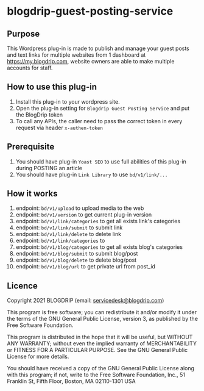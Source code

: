 # blogdrip-guest-posting-service

## Purpose
This Wordpress plug-in is made to publish and manage your guest posts and text links for multiple websites from 1 dashboard at https://my.blogdrip.com, website owners are able to make multiple accounts for staff.

## How to use this plug-in
1. Install this plug-in to your wordpress site.
2. Open the plug-in setting for `Blogdrip Guest Posting Service` and put the BlogDrip token
3. To call any APIs, the caller need to pass the correct token in every request via header `x-authen-token`

## Prerequisite
1. You should have plug-in `Yoast SEO` to use full abilities of this plug-in during POSTING an article
2. You should have plug-in `Link Library` to use `bd/v1/link/...`

## How it works
1. endpoint: `bd/v1/upload` to upload media to the web
1. endpoint: `bd/v1/version` to get current plug-in version
1. endpoint: `bd/v1/link/categories` to get all exists link's categories
1. endpoint: `bd/v1/link/submit` to submit link
1. endpoint: `bd/v1/link/delete` to delete link
1. endpoint: `bd/v1/link/categories` to 
1. endpoint: `bd/v1/blog/categories` to get all exists blog's categories
1. endpoint: `bd/v1/blog/submit` to submit blog/post
1. endpoint: `bd/v1/blog/delete` to delete blog/post
1. endpoint: `bd/v1/blog/url` to get private url from post_id

## Licence
Copyright 2021 BLOGDRIP (email: servicedesk@blogdrip.com)

This program is free software; you can redistribute it and/or modify
it under the terms of the GNU General Public License, version 3, as
published by the Free Software Foundation.

This program is distributed in the hope that it will be useful,
but WITHOUT ANY WARRANTY; without even the implied warranty of
MERCHANTABILITY or FITNESS FOR A PARTICULAR PURPOSE.  See the
GNU General Public License for more details.

You should have received a copy of the GNU General Public License
along with this program; if not, write to the Free Software
Foundation, Inc., 51 Franklin St, Fifth Floor, Boston, MA  02110-1301  USA
